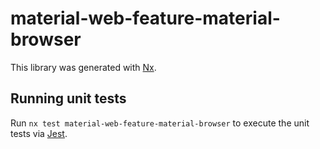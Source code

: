 # material-web-feature-material-browser

This library was generated with [Nx](https://nx.dev).

## Running unit tests

Run `nx test material-web-feature-material-browser` to execute the unit tests via [Jest](https://jestjs.io).
